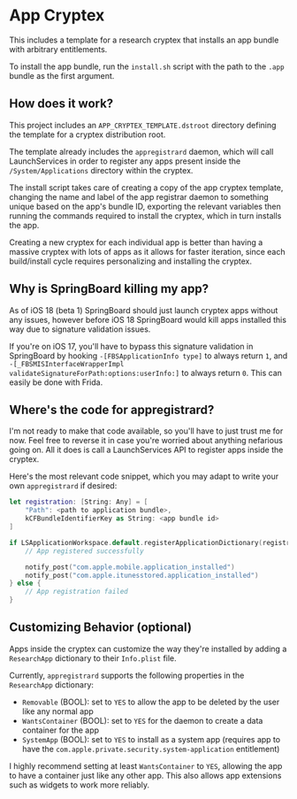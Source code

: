 # App Cryptex

This includes a template for a research cryptex that installs an app bundle with arbitrary entitlements.

To install the app bundle, run the `install.sh` script with the path to the `.app` bundle as the first argument.

## How does it work?

This project includes an `APP_CRYPTEX_TEMPLATE.dstroot` directory defining the template for a cryptex distribution root.

The template already includes the `appregistrard` daemon, which will call LaunchServices in order to register any apps present inside the `/System/Applications` directory within the cryptex.

The install script takes care of creating a copy of the app cryptex template, changing the name and label of the app registrar daemon to something unique based on the app's bundle ID, exporting the relevant variables then running the commands required to install the cryptex, which in turn installs the app.

Creating a new cryptex for each individual app is better than having a massive cryptex with lots of apps as it allows for faster iteration, since each build/install cycle requires personalizing and installing the cryptex.

## Why is SpringBoard killing my app?

As of iOS 18 (beta 1) SpringBoard should just launch cryptex apps without any issues, however before iOS 18 SpringBoard would kill apps installed this way due to signature validation issues.

If you're on iOS 17, you'll have to bypass this signature validation in SpringBoard by hooking `-[FBSApplicationInfo type]` to always return `1`, and `-[_FBSMISInterfaceWrapperImpl validateSignatureForPath:options:userInfo:]` to always return `0`. This can easily be done with Frida.

## Where's the code for appregistrard?

I'm not ready to make that code available, so you'll have to just trust me for now. Feel free to reverse it in case you're worried about anything nefarious going on. All it does is call a LaunchServices API to register apps inside the cryptex.

Here's the most relevant code snippet, which you may adapt to write your own `appregistrard` if desired:

```swift
let registration: [String: Any] = [
    "Path": <path to application bundle>,
    kCFBundleIdentifierKey as String: <app bundle id>
]

if LSApplicationWorkspace.default.registerApplicationDictionary(registration) {
    // App registered successfully

    notify_post("com.apple.mobile.application_installed")
    notify_post("com.apple.itunesstored.application_installed")
} else {
    // App registration failed
}
```

## Customizing Behavior (optional)

Apps inside the cryptex can customize the way they're installed by adding a `ResearchApp` dictionary to their `Info.plist` file.

Currently, `appregistrard` supports the following properties in the `ResearchApp` dictionary:

- `Removable` (BOOL): set to `YES` to allow the app to be deleted by the user like any normal app
- `WantsContainer` (BOOL): set to `YES` for the daemon to create a data container for the app
- `SystemApp` (BOOL): set to `YES` to install as a system app (requires app to have the `com.apple.private.security.system-application` entitlement)

I highly recommend setting at least `WantsContainer` to `YES`, allowing the app to have a container just like any other app. This also allows app extensions such as widgets to work more reliably.